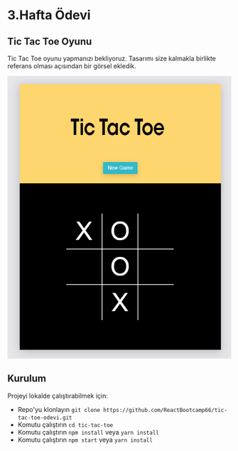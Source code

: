 # 3.Hafta Ödevi

## Tic Tac Toe Oyunu

Tic Tac Toe oyunu yapmanızı bekliyoruz. Tasarımı size kalmakla birlikte referans olması açısından bir görsel ekledik.

![tic-tac-toe-reference-image](image/tic-tac-toe-reference.jpg)

## Kurulum

Projeyi lokalde çalıştırabilmek için: 

* Repo'yu klonlayın `git clone https://github.com/ReactBootcamp66/tic-tac-toe-odevi.git`
* Komutu çalıştırın `cd tic-tac-toe`
* Komutu çalıştırın `npm install` veya `yarn install`
* Komutu çalıştırın `npm start` veya `yarn install` 